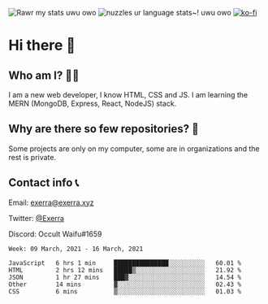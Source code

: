 ![Rawr my stats uwu owo](https://github-readme-stats.vercel.app/api?username=Exerra&show_icons=true&theme=buefy)
![nuzzles ur language stats~! uwu owo](https://github-readme-stats.vercel.app/api/top-langs/?username=Exerra&layout=compact)
[![ko-fi](https://www.ko-fi.com/img/githubbutton_sm.svg)](https://ko-fi.com/X8X130H96)
# Hi there 👋
## Who am I? 🙋‍♀️
I am a new web developer, I know HTML, CSS and JS. I am learning the MERN (MongoDB, Express, React, NodeJS) stack.
## Why are there so few repositories? 🤔
Some projects are only on my computer, some are in organizations and the rest is private.
## Contact info 📞
Email: [exerra@exerra.xyz](mailto:exerra@exerra.xyz)

Twitter: [@Exerra](https://twitter.com/exerra)

Discord: Occult Waifu#1659

<!--START_SECTION:waka-->
```text
Week: 09 March, 2021 - 16 March, 2021

JavaScript   6 hrs 1 min     ███████████████░░░░░░░░░░   60.01 % 
HTML         2 hrs 12 mins   █████▒░░░░░░░░░░░░░░░░░░░   21.92 % 
JSON         1 hr 27 mins    ███▓░░░░░░░░░░░░░░░░░░░░░   14.54 % 
Other        14 mins         ▓░░░░░░░░░░░░░░░░░░░░░░░░   02.43 % 
CSS          6 mins          ▒░░░░░░░░░░░░░░░░░░░░░░░░   01.03 % 
```
<!--END_SECTION:waka-->

